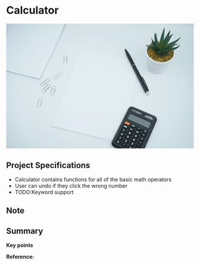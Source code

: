 # Calculator

![image](../assets/image/Calculator.jpg)

## Project Specifications

- Calculator contains functions for all of the basic math operators
- User can undo if they click the wrong number
- TODO:Keyword support 

## Note

## Summary

**Key points**

**Reference:**
